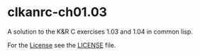 # clkanrc-ch01.03
A solution to the K&amp;R C exercises 1.03 and 1.04 in common lisp.

For the [License](LICENSE) see the [LICENSE](LICENSE) file.

